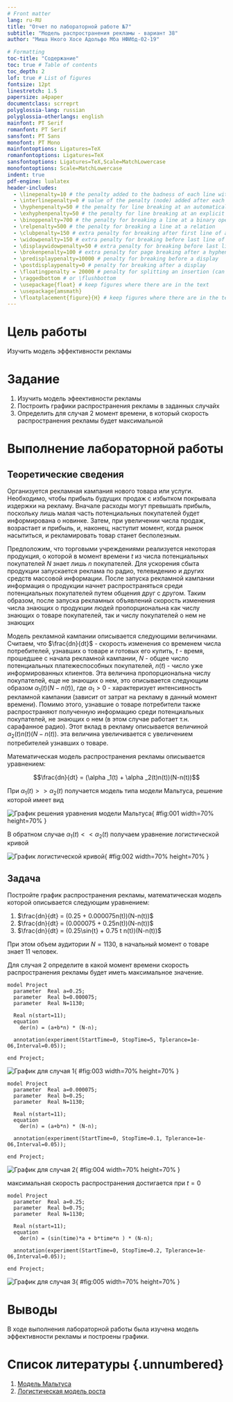 ```yaml
---
# Front matter
lang: ru-RU
title: "Отчет по лабораторной работе №7"
subtitle: "Модель распространения рекламы - вариант 38"
author: "Миша Нкого Хосе Адольфо Мба НФИбд-02-19"

# Formatting
toc-title: "Содержание"
toc: true # Table of contents
toc_depth: 2
lof: true # List of figures
fontsize: 12pt
linestretch: 1.5
papersize: a4paper
documentclass: scrreprt
polyglossia-lang: russian
polyglossia-otherlangs: english
mainfont: PT Serif
romanfont: PT Serif
sansfont: PT Sans
monofont: PT Mono
mainfontoptions: Ligatures=TeX
romanfontoptions: Ligatures=TeX
sansfontoptions: Ligatures=TeX,Scale=MatchLowercase
monofontoptions: Scale=MatchLowercase
indent: true
pdf-engine: lualatex
header-includes:
  - \linepenalty=10 # the penalty added to the badness of each line within a paragraph (no associated penalty node) Increasing the υalue makes tex try to haυe fewer lines in the paragraph.
  - \interlinepenalty=0 # υalue of the penalty (node) added after each line of a paragraph.
  - \hyphenpenalty=50 # the penalty for line breaking at an automatically inserted hyphen
  - \exhyphenpenalty=50 # the penalty for line breaking at an explicit hyphen
  - \binoppenalty=700 # the penalty for breaking a line at a binary operator
  - \relpenalty=500 # the penalty for breaking a line at a relation
  - \clubpenalty=150 # extra penalty for breaking after first line of a paragraph
  - \widowpenalty=150 # extra penalty for breaking before last line of a paragraph
  - \displaywidowpenalty=50 # extra penalty for breaking before last line before a display math
  - \brokenpenalty=100 # extra penalty for page breaking after a hyphenated line
  - \predisplaypenalty=10000 # penalty for breaking before a display
  - \postdisplaypenalty=0 # penalty for breaking after a display
  - \floatingpenalty = 20000 # penalty for splitting an insertion (can only be split footnote in standard LaTeX)
  - \raggedbottom # or \flushbottom
  - \usepackage{float} # keep figures where there are in the text
  - \usepackage{amsmath}
  - \floatplacement{figure}{H} # keep figures where there are in the text
---
```


# Цель работы

Изучить модель эффективности рекламы

# Задание

1.	Изучить модель эфеективности рекламы
2.	Построить графики распространения рекламы в заданных случайх
3.	Определить для случая 2 момент времени, в который скорость распространения рекламы будет максимальной

# Выполнение лабораторной работы

## Теоретические сведения

Организуется рекламная кампания нового товара или услуги. Необходимо, чтобы прибыль будущих продаж с избытком покрывала издержки на рекламу. Вначале расходы могут превышать прибыль, поскольку лишь малая часть потенциальных покупателей будет информирована о новинке. Затем, при увеличении числа продаж, возрастает и прибыль, и, наконец, наступит момент, когда рынок насытиться, и рекламировать товар станет бесполезным.

Предположим, что торговыми учреждениями реализуется некоторая продукция, о которой в момент времени $t$ из числа потенциальных покупателей $N$ знает лишь $n$ покупателей. Для ускорения сбыта продукции запускается реклама по радио, телевидению и других средств массовой информации. После запуска рекламной кампании информация о продукции начнет распространяться среди потенциальных покупателей путем общения друг с другом. Таким образом, после запуска рекламных объявлений скорость изменения числа знающих о продукции людей пропорциональна как числу знающих о товаре покупателей, так и числу покупателей о нем не знающих

Модель рекламной кампании описывается следующими величинами.
Считаем, что $\frac{dn}{dt}$ - скорость изменения со временем числа потребителей, узнавших о товаре и готовых его купить,
$t$ - время, прошедшее с начала рекламной кампании,
$N$ - общее число потенциальных платежеспособных покупателей,
$n(t)$ - число  уже информированных клиентов.
Эта величина пропорциональна числу покупателей, еще не знающих о нем, это описывается следующим образом
$\alpha _1(t)(N-n(t))$, где $\alpha _1>0$ -  характеризует интенсивность рекламной кампании (зависит от затрат на рекламу в данный момент времени).
Помимо этого, узнавшие о товаре потребители также распространяют полученную информацию среди потенциальных покупателей, не знающих о нем (в этом случае работает т.н. сарафанное радио). Этот вклад в рекламу описывается величиной  $\alpha _2(t)n(t)(N-n(t))$. эта величина увеличивается с увеличением потребителей узнавших о товаре.

Математическая модель распространения рекламы описывается уравнением:

$$\frac{dn}{dt} = (\alpha _1(t) + \alpha _2(t)n(t))(N-n(t))$$

При $\alpha _1(t) >> \alpha _2(t)$ получается модель типа модели Мальтуса, решение которой имеет вид 

![График решения уравнения модели Мальтуса](image/01.png){ #fig:001 width=70% height=70% }

В обратном случае $\alpha _1(t) << \alpha _2(t)$ получаем уравнение логистической кривой

![График логистической кривой](image/02.png){ #fig:002 width=70% height=70% }



## Задача

Постройте график распространения рекламы, математическая модель которой описывается следующим уравнением:

1.	$\frac{dn}{dt} = (0.25 + 0.000075n(t))(N-n(t))$
2.	$\frac{dn}{dt} = (0.000075 + 0.25n(t))(N-n(t))$
3.	$\frac{dn}{dt} = (0.25\sin{t} + 0.75 t n(t))(N-n(t))$

При этом объем аудитории $N = 1130$, в начальный момент о товаре знает 11 человек.

Для случая 2 определите в какой момент времени скорость распространения рекламы будет иметь максимальное значение.

```
model Project
  parameter  Real a=0.25;
  parameter  Real b=0.000075;
  parameter  Real N=1130;
    
  Real n(start=11);
  equation
    der(n) = (a+b*n) * (N-n); 

  annotation(experiment(StartTime=0, StopTime=5, Tplerance=1e-06,Interval=0.05));

end Project;
```

![График для случая 1](image/03.png){ #fig:003 width=70% height=70% }

```
model Project
  parameter  Real a=0.000075;
  parameter  Real b=0.25;
  parameter  Real N=1130;
    
  Real n(start=11);
  equation
    der(n) = (a+b*n) * (N-n); 

  annotation(experiment(StartTime=0, StopTime=0.1, Tplerance=1e-06,Interval=0.05));

end Project;

```

![График для случая 2](image/04.png){ #fig:004 width=70% height=70% }

максимальная скорость распространения достигается при $t=0$

```
model Project
  parameter  Real a=0.25;
  parameter  Real b=0.75;
  parameter  Real N=1130;
    
  Real n(start=11);
  equation
    der(n) = (sin(time)*a + b*time*n ) * (N-n); 

  annotation(experiment(StartTime=0, StopTime=0.2, Tplerance=1e-06,Interval=0.05));

end Project;
```

![График для случая 3](image/05.png){ #fig:005 width=70% height=70% }

# Выводы

В ходе выполнения лабораторной работы была изучена модель эффективности рекламы и построены графики.


# Список литературы {.unnumbered}

1. [Модель Мальтуса](http://km.mmf.bsu.by/courses/2018/mathmod1/MM_LB1_Population_2019.pdf)
2. [Логистическая модель роста](https://studopedia.ru/29_5129_logisticheskaya-model-rosta.html)